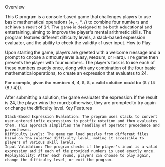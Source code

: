 Overview

This C program is a console-based game that challenges players to use basic mathematical operations (+, -, *, /) to combine four numbers and achieve a result of 24. The game is designed to be both educational and entertaining, aiming to improve the player's mental arithmetic skills. The program features different difficulty levels, a stack-based expression evaluator, and the ability to check the validity of user input.
How to Play

Upon starting the game, players are greeted with a welcome message and a prompt to choose a difficulty level (Easy, Medium, or Hard). The game then presents the player with four numbers. The player's task is to use each of these numbers exactly once, along with any combination of the four basic mathematical operations, to create an expression that evaluates to 24.

For example, given the numbers 4, 4, 8, 8, a valid solution could be (8 / (4 - (8 / 4))).

After submitting a solution, the game evaluates the expression. If the result is 24, the player wins the round; otherwise, they are prompted to try again or change the difficulty level.
Key Features

    Stack-Based Expression Evaluation: The program uses stacks to convert user-entered infix expressions to postfix notation and then evaluates them. This approach simplifies the handling of operator precedence and parentheses.
    Difficulty Levels: The game can load puzzles from different files based on the selected difficulty level, making it accessible to players of various skill levels.
    Input Validation: The program checks if the player's input is a valid expression and if each of the provided numbers is used exactly once.
    Replayability: After each round, players can choose to play again, change the difficulty level, or exit the program.

